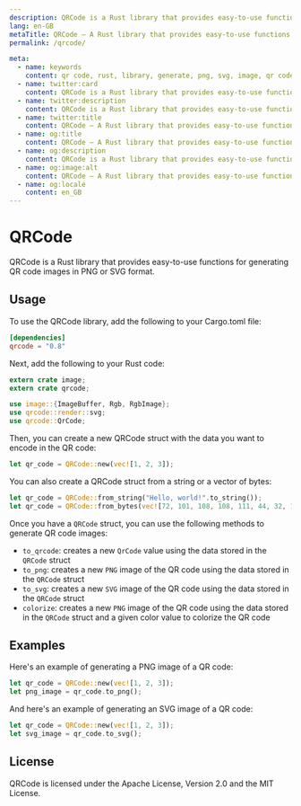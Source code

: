 ```yaml
---
description: QRCode is a Rust library that provides easy-to-use functions for generating QR code images in PNG or SVG format. Use the QRCode library to add QR code generation functionality to your Rust projects.
lang: en-GB
metaTitle: QRCode — A Rust library that provides easy-to-use functions for generating QR code images.
permalink: /qrcode/

meta:
  - name: keywords
    content: qr code, rust, library, generate, png, svg, image, qr code generation, apache license, mit license, qr code images, rust projects, image format, generate qr code, qr code library, qr code functionality, easy-to-use, qr code generation functionality, qr code generation library
  - name: twitter:card
    content: QRCode is a Rust library that provides easy-to-use functions for generating QR code images in PNG or SVG format. Use the QRCode library to add QR code generation functionality to your Rust projects.
  - name: twitter:description
    content: QRCode is a Rust library that provides easy-to-use functions for generating QR code images in PNG or SVG format. Use the QRCode library to add QR code generation functionality to your Rust projects.
  - name: twitter:title
    content: QRCode — A Rust library that provides easy-to-use functions for generating QR code images.
  - name: og:title
    content: QRCode — A Rust library that provides easy-to-use functions for generating QR code images.
  - name: og:description
    content: QRCode is a Rust library that provides easy-to-use functions for generating QR code images in PNG or SVG format. Use the QRCode library to add QR code generation functionality to your Rust projects.
  - name: og:image:alt
    content: QRCode — A Rust library that provides easy-to-use functions for generating QR code images.
  - name: og:locale
    content: en_GB
---
```


# QRCode

QRCode is a Rust library that provides easy-to-use functions for
generating QR code images in PNG or SVG format.

## Usage

To use the QRCode library, add the following to your Cargo.toml file:

  ```toml
[dependencies]
qrcode = "0.8"
```

Next, add the following to your Rust code:

  ```rust
extern crate image;
extern crate qrcode;

use image::{ImageBuffer, Rgb, RgbImage};
use qrcode::render::svg;
use qrcode::QrCode;
```

Then, you can create a new QRCode struct with the data you want to
encode in the QR code:

  ```rust
let qr_code = QRCode::new(vec![1, 2, 3]);
```

You can also create a QRCode struct from a string or a vector of bytes:

  ```rust
let qr_code = QRCode::from_string("Hello, world!".to_string());
let qr_code = QRCode::from_bytes(vec![72, 101, 108, 108, 111, 44, 32, 119, 111, 114, 108, 100, 33]);
```

Once you have a `QRCode` struct, you can use the following methods to
generate QR code images:

- `to_qrcode`: creates a new `QrCode` value using the data stored in
  the `QRCode` struct
- `to_png`: creates a new `PNG` image of the QR code using the data
  stored in the `QRCode` struct
- `to_svg`: creates a new `SVG` image of the QR code using the data
  stored in the `QRCode` struct
- `colorize`: creates a new `PNG` image of the QR code using the data
  stored in the `QRCode` struct and a given color value to colorize the
  QR code

## Examples

Here's an example of generating a PNG image of a QR code:

  ```rust
let qr_code = QRCode::new(vec![1, 2, 3]);
let png_image = qr_code.to_png();
```

And here's an example of generating an SVG image of a QR code:

  ```rust
let qr_code = QRCode::new(vec![1, 2, 3]);
let svg_image = qr_code.to_svg();
```

## License

QRCode is licensed under the Apache License, Version 2.0 and the
MIT License.
